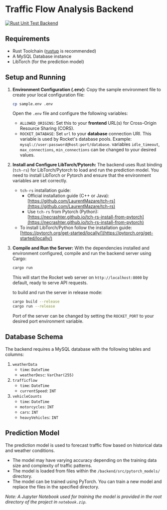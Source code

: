 # Traffic Flow Analysis Backend

[![Rust Unit Test Backend](https://github.com/OmegaOoh/traffic-flow-analysis/actions/workflows/rust_unit_test_backend.yml/badge.svg)](https://github.com/OmegaOoh/traffic-flow-analysis/actions/workflows/rust_unit_test_backend.yml)

## Requirements

* Rust Toolchain ([rustup](https://rustup.rs/) is recommended)
* A MySQL Database instance
* LibTorch (for the prediction model)

## Setup and Running

1.  **Environment Configuration (.env):**
    Copy the sample environment file to create your local configuration file:
    ```sh
    cp sample.env .env
    ```
    Open the `.env` file and configure the following variables:
    * `ALLOWED_ORIGINS`: Set this to your **frontend** URL(s) for Cross-Origin Resource Sharing (CORS).
    * `ROCKET_DATABASE`: Set `url` to your **database** connection URI. This variable is used by Rocket's database pools. Example: `mysql://user:password@host:port/database`. variables `idle_timeout`, `max_connections`, `min_connections` can be changed to your desired values.
    

2.  **Install and Configure LibTorch/Pytorch:**
    The backend uses Rust binding (`tch-rs`) for LibTorch/Pytorch to load and run the prediction model. You need to install LibTorch or Pytorch and ensure that the environment variables are set correctly.

    * `tch-rs` installation guide:
      * Official installation guide (C++ or Java): [https://github.com/LaurentMazare/tch-rs](https://github.com/LaurentMazare/tch-rs)
      * Use `tch-rs` from Pytorch (Python): [https://necrashter.github.io/tch-rs-install-from-pytorch](https://necrashter.github.io/tch-rs-install-from-pytorch)
    * To install LibTorch/Python follow the installation guide: [https://pytorch.org/get-started/locally/](https://pytorch.org/get-started/locally/)

3.  **Compile and Run the Server:**
    With the dependencies installed and environment configured, compile and run the backend server using Cargo:
    ```sh
    cargo run
    ```
    
    This will start the Rocket web server on `http://localhost:8000` by default, ready to serve API requests.
    
    to build and run the server in release mode:
    ```sh
    cargo build --release
    cargo run --release
    ```
    
    Port of the server can be changed by setting the `ROCKET_PORT` to your desired port environment variable.

## Database Schema

The backend requires a MySQL database with the following tables and columns:

1.  `weatherData`
    * `time`: `DateTime`
    * `weatherDesc`: `VarChar(255)`
2.  `trafficflow`
    * `time`: `DateTime`
    * `currentSpeed`: `INT`
3.  `vehicleCounts`
    * `time`: `DateTime`
    * `motorcycles`: `INT`
    * `cars`: `INT`
    * `heavyVehicles`: `INT`

## Prediction Model

The prediction model is used to forecast traffic flow based on historical data and weather conditions.

* The model may have varying accuracy depending on the training data size and complexity of traffic patterns.
* The model is loaded from files within the `/backend/src/pytorch_models/` directory.
* The model can be trained using PyTorch. You can train a new model and replace the files in the specified directory.

*Note: A Jupyter Notebook used for training the model is provided in the root directory of the project in `notebook.zip`.*